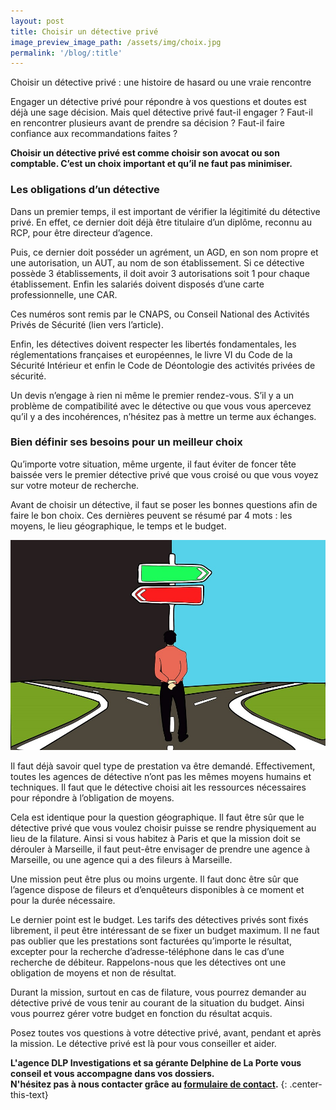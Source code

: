 ```yaml
---
layout: post
title: Choisir un détective privé
image_preview_image_path: /assets/img/choix.jpg
permalink: '/blog/:title'
---
```


Choisir un d&eacute;tective priv&eacute; : une histoire de hasard ou une vraie rencontre

Engager un d&eacute;tective priv&eacute; pour r&eacute;pondre &agrave; vos questions et doutes est d&eacute;j&agrave; une sage d&eacute;cision. Mais quel d&eacute;tective priv&eacute; faut-il engager ? Faut-il en rencontrer plusieurs avant de prendre sa d&eacute;cision ? Faut-il faire confiance aux recommandations faites ?

**Choisir un d&eacute;tective priv&eacute; est comme choisir son avocat ou son comptable. C’est un choix important et qu’il ne faut pas minimiser.**

### Les obligations d’un d&eacute;tective

Dans un premier temps, il est important de v&eacute;rifier la l&eacute;gitimit&eacute; du d&eacute;tective priv&eacute;. En effet, ce dernier doit d&eacute;j&agrave; &ecirc;tre titulaire d’un dipl&ocirc;me, reconnu au RCP, pour &ecirc;tre directeur d’agence.

Puis, ce dernier doit poss&eacute;der un agr&eacute;ment, un AGD, en son nom propre et une autorisation, un AUT, au nom de son &eacute;tablissement. Si ce d&eacute;tective poss&egrave;de 3 &eacute;tablissements, il doit avoir 3 autorisations soit 1 pour chaque &eacute;tablissement. Enfin les salari&eacute;s doivent dispos&eacute;s d’une carte professionnelle, une CAR.

Ces num&eacute;ros sont remis par le CNAPS, ou Conseil National des Activit&eacute;s Priv&eacute;s de S&eacute;curit&eacute; (lien vers l’article).

Enfin, les d&eacute;tectives doivent respecter les libert&eacute;s fondamentales, les r&eacute;glementations fran&ccedil;aises et europ&eacute;ennes, le livre VI du Code de la S&eacute;curit&eacute; Int&eacute;rieur et enfin le Code de D&eacute;ontologie des activit&eacute;s priv&eacute;es de s&eacute;curit&eacute;.

Un devis n’engage &agrave; rien ni m&ecirc;me le premier rendez-vous. S’il y a un probl&egrave;me de compatibilit&eacute; avec le d&eacute;tective ou que vous vous apercevez qu’il y a des incoh&eacute;rences, n’h&eacute;sitez pas &agrave; mettre un terme aux &eacute;changes.

### Bien d&eacute;finir ses besoins pour un meilleur choix

Qu’importe votre situation, m&ecirc;me urgente, il faut &eacute;viter de foncer t&ecirc;te baiss&eacute;e vers le premier d&eacute;tective priv&eacute; que vous crois&eacute; ou que vous voyez sur votre moteur de recherche.

Avant de choisir un d&eacute;tective, il faut se poser les bonnes questions afin de faire le bon choix. Ces derni&egrave;res peuvent se r&eacute;sum&eacute; par 4 mots : les moyens, le lieu g&eacute;ographique, le temps et le budget.

![](/uploads/décision.jpg)

Il faut d&eacute;j&agrave; savoir quel type de prestation va &ecirc;tre demand&eacute;. Effectivement, toutes les agences de d&eacute;tective n’ont pas les m&ecirc;mes moyens humains et techniques. Il faut que le d&eacute;tective choisi ait les ressources n&eacute;cessaires pour r&eacute;pondre &agrave; l’obligation de moyens.

Cela est identique pour la question g&eacute;ographique. Il faut &ecirc;tre s&ucirc;r que le d&eacute;tective priv&eacute; que vous voulez choisir puisse se rendre physiquement au lieu de la filature. Ainsi si vous habitez &agrave; Paris et que la mission doit se d&eacute;rouler &agrave; Marseille, il faut peut-&ecirc;tre envisager de prendre une agence &agrave; Marseille, ou une agence qui a des fileurs &agrave; Marseille.

Une mission peut &ecirc;tre plus ou moins urgente. Il faut donc &ecirc;tre s&ucirc;r que l’agence dispose de fileurs et d’enqu&ecirc;teurs disponibles &agrave; ce moment et pour la dur&eacute;e n&eacute;cessaire.

Le dernier point est le budget. Les tarifs des d&eacute;tectives priv&eacute;s sont fix&eacute;s librement, il peut &ecirc;tre int&eacute;ressant de se fixer un budget maximum. Il ne faut pas oublier que les prestations sont factur&eacute;es qu’importe le r&eacute;sultat, excepter pour la recherche d’adresse-t&eacute;l&eacute;phone dans le cas d’une recherche de d&eacute;biteur. Rappelons-nous que les d&eacute;tectives ont une obligation de moyens et non de r&eacute;sultat.

Durant la mission, surtout en cas de filature, vous pourrez demander au d&eacute;tective priv&eacute; de vous tenir au courant de la situation du budget. Ainsi vous pourrez g&eacute;rer votre budget en fonction du r&eacute;sultat acquis.

Posez toutes vos questions &agrave; votre d&eacute;tective priv&eacute;, avant, pendant et apr&egrave;s la mission. Le d&eacute;tective priv&eacute; est l&agrave; pour vous conseiller et aider.

**L'agence DLP Investigations et sa g&eacute;rante Delphine de La Porte vous conseil et vous accompagne dans vos dossiers.**<br>**N'h&eacute;sitez pas &agrave; nous contacter gr&acirc;ce au&nbsp;[formulaire de contact](https://dlp-investigations.fr/#contact).**
{: .center-this-text}
